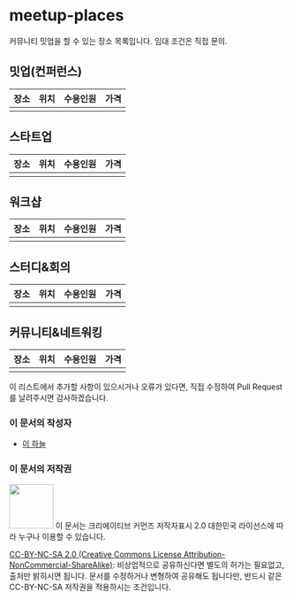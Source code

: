 # meetup-places
커뮤니티 밋업을 할 수 있는 장소 목록입니다. 임대 조건은 직접 문의.

## 밋업(컨퍼런스)

| 장소 | 위치 | 수용인원 | 가격 |
| ---- | ---- | -------- | ---- |
|      |      |          |      |

## 스타트업

| 장소 | 위치 | 수용인원 | 가격 |
| ---- | ---- | -------- | ---- |
|      |      |          |      |

## 워크샵

| 장소 | 위치 | 수용인원 | 가격 |
| ---- | ---- | -------- | ---- |
|      |      |          |      |

## 스터디&회의

| 장소 | 위치 | 수용인원 | 가격 |
| ---- | ---- | -------- | ---- |
|      |      |          |      |

## 커뮤니티&네트워킹

| 장소 | 위치 | 수용인원 | 가격 |
| ---- | ---- | -------- | ---- |
|      |      |          |      |

이 리스트에서 추가할 사항이 있으시거나
오류가 있다면,  직접 수정하여 Pull Request를 날려주시면 감사하겠습니다.

### 이 문서의 작성자

- [이 하늘](mailto:lee.haneul@gmail.com)

### 이 문서의 저작권 

<img src="https://mirrors.creativecommons.org/presskit/buttons/88x31/png/by-nc-sa.png" width="80px"></img> 
이 문서는 크리에이티브 커먼즈 저작자표시 2.0 대한민국 라이선스에 따라 
누구나 이용할 수 있습니다.

[CC-BY-NC-SA 2.0 (Creative Commons License Attribution-NonCommercial-ShareAlike)](https://creativecommons.org/licenses/by-nc-sa/2.0/): 
비상업적으로 공유하신다면 별도의 허가는 필요없고, 출처만 밝히시면 됩니다.
문서를 수정하거나 변형하여 공유해도 됩니다만, 반드시 같은 CC-BY-NC-SA
저작권을 적용하시는 조건입니다.